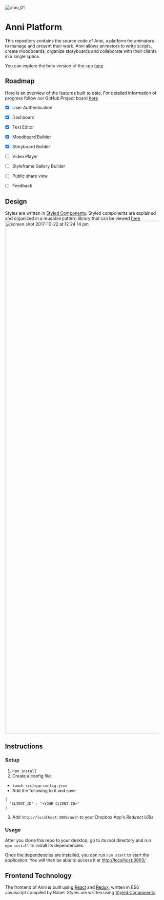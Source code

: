 ![anni_01](https://user-images.githubusercontent.com/1121873/31864196-f065dbbe-b71e-11e7-8ef9-c6f0b9462aba.jpg)

# Anni Platform
This repository contains the source code of Anni, a platform for animators to manage and present their work. Anni allows animators to write scripts, create moodboards, organize storyboards and collaborate with their clients in a single space.

You can explore the beta version of the app [here](https://anni-platform.github.io/)

## Roadmap
Here is an overview of the features built to date. For detailed information of progress follow our GitHub Project board [here](https://github.com/anni-platform/anni-platform/projects/1)
- [x] User Authentication
- [x] Dashboard

- [x] Text Editor
- [x] Moodboard Builder
- [x] Storyboard Builder
- [ ] Video Player
- [ ] Styleframe Gallery Builder
- [ ] Public share view
- [ ] Feedback

## Design
Styles are written in [Styled Components](https://www.styled-components.com/). Styled components are explained and organized in a reusable pattern library that can be viewed [here](https://anni-platform.github.io/patterns)
<img width="1680" alt="screen shot 2017-10-22 at 12 24 14 pm" src="https://user-images.githubusercontent.com/1121873/31864518-f8b47c6c-b723-11e7-87aa-c5e22c81984c.png">

## Instructions
### Setup
1. `npm install`
2. Create a config file:
  - `touch src/app-config.json`
  - Add the following to it and save
  ```shell
  {
    "CLIENT_ID" : "<YOUR CLIENT ID>"
  }
  ```
3. Add `http://localhost:3000/auth` to your Dropbox App's *Redirect URIs*

### Usage
After you clone this repo to your desktop, go to its root directory and run `npm install` to install its dependencies.

Once the dependencies are installed, you can run `npm start` to start the application. You will then be able to access it at [http://localhost:3000/](http://localhost:3000/)

## Frontend Technology
The frontend of Anni is built using [React](https://reactjs.org/) and [Redux](http://redux.js.org/), written in ES6 Javascript compiled by Babel. Styles are written using [Styled Components](https://www.styled-components.com/)
